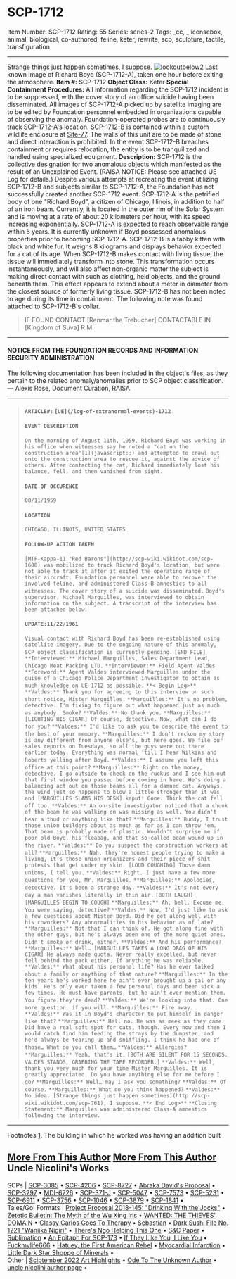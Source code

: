 # SCP-1712
Item Number: SCP-1712
Rating: 55
Series: series-2
Tags: _cc, _licensebox, animal, biological, co-authored, feline, keter, rewrite, scp, sculpture, tactile, transfiguration

---

Strange things just happen sometimes, I suppose.
[![lookoutbelow2](https://scp-wiki.wdfiles.com/local--resized-images/scp-1712/lookoutbelow2/medium.jpg)](https://scp-wiki.wdfiles.com/local--files/scp-1712/lookoutbelow2)
Last known image of Richard Boyd (SCP-1712-A), taken one hour before exiting the atmosphere.
**Item #:** SCP-1712
**Object Class:** Keter
**Special Containment Procedures:** All information regarding the SCP-1712 incident is to be suppressed, with the cover story of an office suicide having been disseminated.
All images of SCP-1712-A picked up by satellite imaging are to be edited by Foundation personnel embedded in organizations capable of observing the anomaly. Foundation-operated probes are to continuously track SCP-1712-A's location.
SCP-1712-B is contained within a custom wildlife enclosure at [Site-77](http://www.scp-wiki.net/secure-facility-dossier-site-77). The walls of this unit are to be made of stone and direct interaction is prohibited. In the event SCP-1712-B breaches containment or requires relocation, the entity is to be tranquilized and handled using specialized equipment.
**Description:** SCP-1712 is the collective designation for two anomalous objects which manifested as the result of an Unexplained Event. (RAISA NOTICE: Please see attached UE Log for details.)
Despite various attempts at recreating the event utilizing SCP-1712-B and subjects similar to SCP-1712-A, the Foundation has not successfully created another SCP-1712 event.
SCP-1712-A is the petrified body of one "Richard Boyd", a citizen of Chicago, Illinois, in addition to half of an iron beam. Currently, it is located in the outer rim of the Solar System and is moving at a rate of about 20 kilometers per hour, with its speed increasing exponentially. SCP-1712-A is expected to reach observable range within 5 years. It is currently unknown if Boyd possessed anomalous properties prior to becoming SCP-1712-A.
SCP-1712-B is a tabby kitten with black and white fur. It weighs 8 kilograms and displays behavior expected for a cat of its age. When SCP-1712-B makes contact with living tissue, the tissue will immediately transform into stone. This transformation occurs instantaneously, and will also affect non-organic matter the subject is making direct contact with such as clothing, held objects, and the ground beneath them. This effect appears to extend about a meter in diameter from the closest source of formerly living tissue. SCP-1712-B has not been noted to age during its time in containment.
The following note was found attached to SCP-1712-B's collar.
> IF FOUND CONTACT [Renmar the Trebucher] CONTACTABLE IN [Kingdom of Suva]
> R.M.
* * *
#### NOTICE FROM THE FOUNDATION RECORDS AND INFORMATION SECURITY ADMINISTRATION
The following documentation has been included in the object's files, as they pertain to the related anomaly/anomalies prior to SCP object classification.
— Alexis Rose, Document Curation, RAISA
* * *
> #### **`ARTICLE#:`** `[UE](/log-of-extranormal-events)-1712`
> #### `EVENT DESCRIPTION`
> `On the morning of August 11th, 1959, Richard Boyd was working in his office when witnesses say he noted a "cat on the construction area"[1](javascript:;) and attempted to crawl out onto the construction area to rescue it, against the advice of others. After contacting the cat, Richard immediately lost his balance, fell, and then vanished from sight.`
> #### `DATE OF OCCURENCE`
> `08/11/1959`
> #### `LOCATION`
> `CHICAGO, ILLINOIS, UNITED STATES`
> #### `FOLLOW-UP ACTION TAKEN`
> `[MTF-Kappa-11 "Red Barons"](http://scp-wiki.wikidot.com/scp-1608) was mobilized to track Richard Boyd's location, but were not able to track it after it exited the operating range of their aircraft. Foundation personnel were able to recover the involved feline, and administered Class-B amnestics to all witnesses. The cover story of a suicide was disseminated.`
> `Boyd's supervisor, Michael Marguilles, was interviewed to obtain information on the subject. A transcript of the interview has been attached below.`
> #### `UPDATE:11/22/1961`
> `Visual contact with Richard Boyd has been re-established using satellite imagery. Due to the ongoing nature of this anomaly, SCP object classification is currently pending.`
> `[END FILE]`
> `**Interviewed:** Michael Marguilles, Sales Department Lead, Chicago Meat Packing LTD.`
> `**Interviewer:** Field Agent Valdes`
> `**Foreword:** Agent Valdes interviewed Marguilles under the guise of a Chicago Police Department investigator to obtain as much knowledge on UE-1712 as possible.`
> `**< Begin Log>**`
> `**Valdes:** Thank you for agreeing to this interview on such short notice, Mister Marguilles.`
> `**Marguilles:** It's no problem, detective. I'm fixing to figure out what happened just as much as anybody. Smoke?`
> `**Valdes:** No thank you.`
> `**Marguilles:** [LIGHTING HIS CIGAR] Of course, detective. Now, what can I do for you?`
> `**Valdes:** I'd like to ask you to describe the event to the best of your memory.`
> `**Marguilles:** I don't reckon my story is any different from anyone else's, but here goes. We file our sales reports on Tuesdays, so all the guys were out there earlier today. Everything was normal 'till I hear Wilkins and Roberts yelling after Boyd.`
> `**Valdes:** I assume you left this office at this point?`
> `**Marguilles:** Right on the money, detective. I go outside to check on the ruckus and I see him out that first window you passed before coming in here. He's doing a balancing act out on those beams all for a damned cat. Anyways, the wind just so happens to blow a little stronger than it was and [MARGUILLES SLAMS HIS DESK] kaput! Gone. Think the cat fell off too.`
> `**Valdes:** An on-site investigator noticed that a chunk of the beam he was walking on was missing as well. You didn't hear a thud or anything like that?`
> `**Marguilles:** Buddy, I trust those union builders about as much as far as I can throw 'em. That beam is probably made of plastic. Wouldn't surprise me if poor old Boyd, his fleabag, and that so-called beam wound up in the river.`
> `**Valdes:** Do you suspect the construction workers at all?`
> `**Marguilles:** Nah, they're honest people trying to make a living, it's those union organizers and their piece of shit protests that get under my skin. [LOUD COUGHING] Those damn unions, I tell you.`
> `**Valdes:** Right. I just have a few more questions for you, Mr. Marguilles.`
> `**Marguilles:** Apologies, detective. It's been a strange day.`
> `**Valdes:** It's not every day a man vanishes literally in thin air.`
> `[BOTH LAUGH]`
> `[MARGUILLES BEGIN TO COUGH]`
> `**Marguilles:** Ah, hell. Excuse me. You were saying, detective?`
> `**Valdes:** Now, I'd just like to ask a few questions about Mister Boyd. Did he get along well with his coworkers? Any abnormalities in his behavior as of late?`
> `**Marguilles:** Not that I can think of. He got along fine with the other guys, but he's always been one of the more quiet ones. Didn't smoke or drink, either.`
> `**Valdes:** And his performance?`
> `**Marguilles:** Well… [MARGUILLES TAKES A LONG DRAG OF HIS CIGAR] He always made quota. Never really excelled, but never fell behind the pack either. If anything he was reliable.`
> `**Valdes:** What about his personal life? Has he ever talked about a family or anything of that nature?`
> `**Marguilles:** In the ten years he's worked here he ain't ever brought up a gal or any kids. He's only ever taken a few personal days and been sick a few times. He must have parents, but he ain't ever mention them. You figure they're dead?`
> `**Valdes:** We're looking into that. One more question, if you will.`
> `**Marguilles:** Fire away.`
> `**Valdes:** Was it in Boyd's character to put himself in danger like that?`
> `**Marguilles:** Hell no. He was as meek as they came. Did have a real soft spot for cats, though. Every now and then I would catch find him feeding the strays by the dumpster, and he'd always be tearing up and sniffling. I think he had one of those… What do you call them…`
> `**Valdes:** Allergies?`
> `**Marguilles:** Yeah, that's it.`
> `[BOTH ARE SILENT FOR 15 SECONDS. VALDES STANDS, GRABBING THE TAPE RECORDER.]`
> `**Valdes:** Well, thank you very much for your time Mister Marguilles. It is greatly appreciated. Do you have anything else for me before I go?`
> `**Marguilles:** Well… may I ask you something?`
> `**Valdes:** Of course.`
> `**Marguilles:** What do you think happened?`
> `**Valdes:** No idea. [Strange things just happen sometimes](http://scp-wiki.wikidot.com/scp-761), I suppose.`
> `**< End Log>**`
> `**Closing Statement:** Marguilles was administered Class-A amnestics following the interview.`
* * *
  

Footnotes
[1](javascript:;). The building in which he worked was having an addition built
  
  
  

[More From This Author](javascript:;)
[More From This Author](javascript:;)
Uncle Nicolini's Works  
---  
SCPs |  [SCP-3085](/scp-3085) • [SCP-4206](/scp-4206) • [SCP-8727](/scp-8727) • [Abraka David's Proposal](/abraka-davids-proposal) • [SCP-3297](/scp-3297) • [MDI-6726](/scp-6726) • [SCP-371-J](/scp-371-j) • [SCP-5047](/scp-5047) • [SCP-7573](/scp-7573) • [SCP-5231](/scp-5231) • [SCP-6911](/scp-6911) • [SCP-3756](/scp-3756) • [SCP-1046](/scp-1046) • [SCP-3879](/scp-3879) • [SCP-1841](/scp-1841) •  
Tales/GoI Formats |  [Project Proposal 2018-145: "Drinking With the Jocks"](/project-proposal-2018-145) • [Zetetic Bulletin: The Myth of the Wu Xing Iris](/zetetic-bulletin-wu-xing-iris) • [WANTED: THE THIEVES' DOMAIN](/wanted-the-thieves-domain) • [Classy Carlos Goes To Therapy](/classy-carlos-goes-to-therapy) • [Sebastian](/sebastian) • [Dark Sushi File No. 1221 "Waniika Nigiri"](/dark-sushi-file-no-1221) • [There's Ngo Helping This One](/theres-ngo-helping-this-one) • [S&C Paper](/sc-paper) • [Sublimation](/sublimation) • [An Epitaph For SCP-173](/an-epitaph-for-scp-173) • [If They Like You, I Like You](/if-they-like-you-i-like-you) • [Fuckmylife666](/fuckmylife666) • [Hatuey, the First American Rebel](/hatuey) • [Myocardial Infarction](/myocardial-infarction) • [Little Dark Star Shoppe of Minerals](/tiendita-de-minerales) •  
Other |  [Sciptember 2022 Art Highlights](/sciptember-2022-art) • [Ode To The Unknown Author](/ode-to-the-unknown-author) • [uncle nicolini author page](/uncle-nicolini-author-page) •